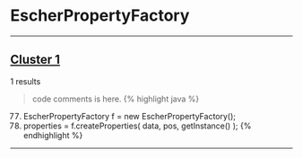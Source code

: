 # EscherPropertyFactory

***

## [Cluster 1](./1)
1 results
> code comments is here.
{% highlight java %}
77. EscherPropertyFactory f = new EscherPropertyFactory();
78. properties = f.createProperties( data, pos, getInstance() );
{% endhighlight %}

***

